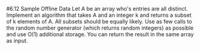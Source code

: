#6.12 Sample Offline Data
Let A be an array who's entries are all distinct.  Implement an algorithm that takes A and an integer k and returns a
subset of k elements of A.  All subsets should be equally likely.  Use as few calls to the random number generator
(which returns random integers) as possible and use O(1) additional storage.  You can return the result in the same
array as input.